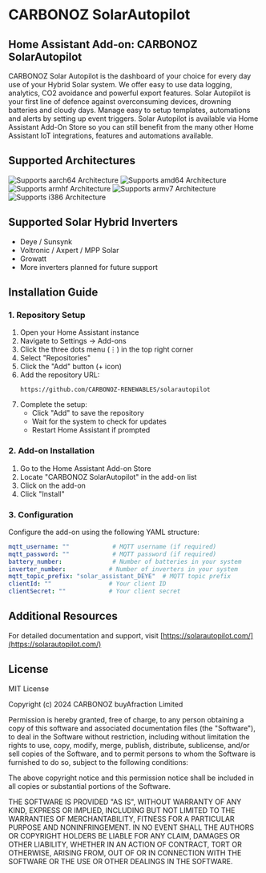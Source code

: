 # CARBONOZ SolarAutopilot

## Home Assistant Add-on: CARBONOZ SolarAutopilot
CARBONOZ Solar Autopilot is the dashboard of your choice for every day use of your Hybrid Solar system. We offer easy to use data logging, analytics, CO2 avoidance and powerful export features. Solar Autopilot is your first line of defence against overconsuming devices, drowning batteries and cloudy days. Manage easy to setup templates, automations and alerts by setting up event triggers. Solar Autopilot is available via Home Assistant Add-On Store so you can still benefit from the many other Home Assistant IoT integrations, features and automations available.

## Supported Architectures
![Supports aarch64 Architecture][aarch64-shield]
![Supports amd64 Architecture][amd64-shield]
![Supports armhf Architecture][armhf-shield]
![Supports armv7 Architecture][armv7-shield]
![Supports i386 Architecture][i386-shield]

[aarch64-shield]: https://img.shields.io/badge/aarch64-yes-green.svg
[amd64-shield]: https://img.shields.io/badge/amd64-yes-green.svg
[armhf-shield]: https://img.shields.io/badge/armhf-yes-green.svg
[armv7-shield]: https://img.shields.io/badge/armv7-yes-green.svg
[i386-shield]: https://img.shields.io/badge/i386-yes-green.svg

## Supported Solar Hybrid Inverters
- Deye / Sunsynk
- Voltronic / Axpert / MPP Solar
- Growatt
- More inverters planned for future support

## Installation Guide

### 1. Repository Setup
1. Open your Home Assistant instance
2. Navigate to Settings -> Add-ons
3. Click the three dots menu (⋮) in the top right corner
4. Select "Repositories"
5. Click the "Add" button (+ icon)
6. Add the repository URL:
   ```
   https://github.com/CARBONOZ-RENEWABLES/solarautopilot
   ```
7. Complete the setup:
   - Click "Add" to save the repository
   - Wait for the system to check for updates
   - Restart Home Assistant if prompted

### 2. Add-on Installation
1. Go to the Home Assistant Add-on Store
2. Locate "CARBONOZ SolarAutopilot" in the add-on list
3. Click on the add-on
4. Click "Install"

### 3. Configuration
Configure the add-on using the following YAML structure:

```yaml
mqtt_username: ""            # MQTT username (if required)
mqtt_password: ""            # MQTT password (if required)
battery_number:              # Number of batteries in your system
inverter_number:            # Number of inverters in your system
mqtt_topic_prefix: "solar_assistant_DEYE"  # MQTT topic prefix
clientId: ""                # Your client ID
clientSecret: ""            # Your client secret
```

## Additional Resources
For detailed documentation and support, visit [https://solarautopilot.com/](https://solarautopilot.com/)

## License
MIT License

Copyright (c) 2024 CARBONOZ buyAfraction Limited

Permission is hereby granted, free of charge, to any person obtaining a copy
of this software and associated documentation files (the "Software"), to deal
in the Software without restriction, including without limitation the rights
to use, copy, modify, merge, publish, distribute, sublicense, and/or sell
copies of the Software, and to permit persons to whom the Software is
furnished to do so, subject to the following conditions:

The above copyright notice and this permission notice shall be included in all
copies or substantial portions of the Software.

THE SOFTWARE IS PROVIDED "AS IS", WITHOUT WARRANTY OF ANY KIND, EXPRESS OR
IMPLIED, INCLUDING BUT NOT LIMITED TO THE WARRANTIES OF MERCHANTABILITY,
FITNESS FOR A PARTICULAR PURPOSE AND NONINFRINGEMENT. IN NO EVENT SHALL THE
AUTHORS OR COPYRIGHT HOLDERS BE LIABLE FOR ANY CLAIM, DAMAGES OR OTHER
LIABILITY, WHETHER IN AN ACTION OF CONTRACT, TORT OR OTHERWISE, ARISING FROM,
OUT OF OR IN CONNECTION WITH THE SOFTWARE OR THE USE OR OTHER DEALINGS IN THE
SOFTWARE.
